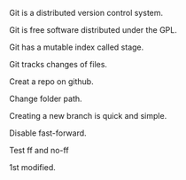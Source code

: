 Git is a distributed version control system.

Git is free software distributed under the GPL.

Git has a mutable index called stage.

Git tracks changes of files.

Creat a repo on github.

Change folder path.

Creating a new branch is quick and simple.

Disable fast-forward.

Test ff and no-ff

1st modified.
